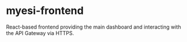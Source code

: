 # myesi-frontend
React-based frontend providing the main dashboard and interacting with the API Gateway via HTTPS.

